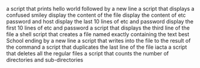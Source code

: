 a script that prints hello world followed by a new line
a script that displays a confused smiley
display the content of the file
display the content of etc password and host
display the last 10 lines of etc and password
display the first 10 lines of etc and password 
a script that displays the third line of the file
a shell script that creates a file named exactly containing the text best School ending by a new line
a script that writes into the file to the result of the command
a script that duplicates the last line of the file iacta
a script that deletes all the regular files
a script that counts the number of directories and sub-directories  
